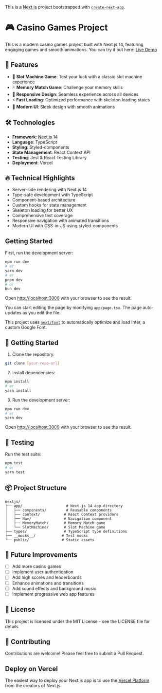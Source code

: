 This is a [Next.js](https://nextjs.org/) project bootstrapped with [`create-next-app`](https://github.com/vercel/next.js/tree/canary/packages/create-next-app).

# 🎮 Casino Games Project

This is a modern casino games project built with Next.js 14, featuring engaging games and smooth animations. You can try it out here: [Live Demo](https://nextjs-snowy-six-62.vercel.app/)

## 🎲 Features

- 🎰 **Slot Machine Game**: Test your luck with a classic slot machine experience
- 🃏 **Memory Match Game**: Challenge your memory skills
- 📱 **Responsive Design**: Seamless experience across all devices
- ⚡ **Fast Loading**: Optimized performance with skeleton loading states
- 🎨 **Modern UI**: Sleek design with smooth animations

## 🛠️ Technologies

- **Framework**: [Next.js 14](https://nextjs.org/)
- **Language**: TypeScript
- **Styling**: Styled-components
- **State Management**: React Context API
- **Testing**: Jest & React Testing Library
- **Deployment**: Vercel

## 🔥 Technical Highlights

- Server-side rendering with Next.js 14
- Type-safe development with TypeScript
- Component-based architecture
- Custom hooks for state management
- Skeleton loading for better UX
- Comprehensive test coverage
- Responsive navigation with animated transitions
- Modern UI with CSS-in-JS using styled-components

## Getting Started

First, run the development server:

```bash
npm run dev
# or
yarn dev
# or
pnpm dev
# or
bun dev
```

Open [http://localhost:3000](http://localhost:3000) with your browser to see the result.

You can start editing the page by modifying `app/page.tsx`. The page auto-updates as you edit the file.

This project uses [`next/font`](https://nextjs.org/docs/basic-features/font-optimization) to automatically optimize and load Inter, a custom Google Font.

## 🚀 Getting Started

1. Clone the repository:

```bash
git clone [your-repo-url]
```

2. Install dependencies:

```bash
npm install
# or
yarn install
```

3. Run the development server:

```bash
npm run dev
# or
yarn dev
```

Open [http://localhost:3000](http://localhost:3000) with your browser to see the result.

## 🧪 Testing

Run the test suite:

```bash
npm test
# or
yarn test
```

## 📦 Project Structure

```
nextjs/
├── app/                    # Next.js 14 app directory
│   ├── components/         # Reusable components
│   ├── context/           # React Context providers
│   ├── Nav/               # Navigation component
│   ├── MemoryMatch/       # Memory Match game
│   └── SlotMachine/       # Slot Machine game
├── types/                 # TypeScript type definitions
├── __mocks__/            # Test mocks
└── public/               # Static assets
```

## 🎯 Future Improvements

- [ ] Add more casino games
- [ ] Implement user authentication
- [ ] Add high scores and leaderboards
- [ ] Enhance animations and transitions
- [ ] Add sound effects and background music
- [ ] Implement progressive web app features

## 📄 License

This project is licensed under the MIT License - see the LICENSE file for details.

## 🤝 Contributing

Contributions are welcome! Please feel free to submit a Pull Request.

## Deploy on Vercel

The easiest way to deploy your Next.js app is to use the [Vercel Platform](https://vercel.com/new?utm_medium=default-template&filter=next.js&utm_source=create-next-app&utm_campaign=create-next-app-readme) from the creators of Next.js.
